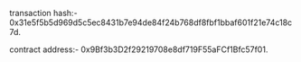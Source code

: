 transaction hash:- 0x31e5f5b5d969d5c5ec8431b7e94de84f24b768df8fbf1bbaf601f21e74c18c7d.



contract address:- 0x9Bf3b3D2f29219708e8df719F55aFCf1Bfc57f01.
